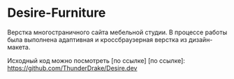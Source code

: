 # Desire-Furniture

Верстка многостраничного сайта мебельной студии.  В процессе работы была выполнена адаптивная и кроссбраузерная верстка из дизайн-макета.  

Исходный код можно посмотреть [по ссылке]
[по ссылке]: https://github.com/ThunderDrake/Desire.dev
